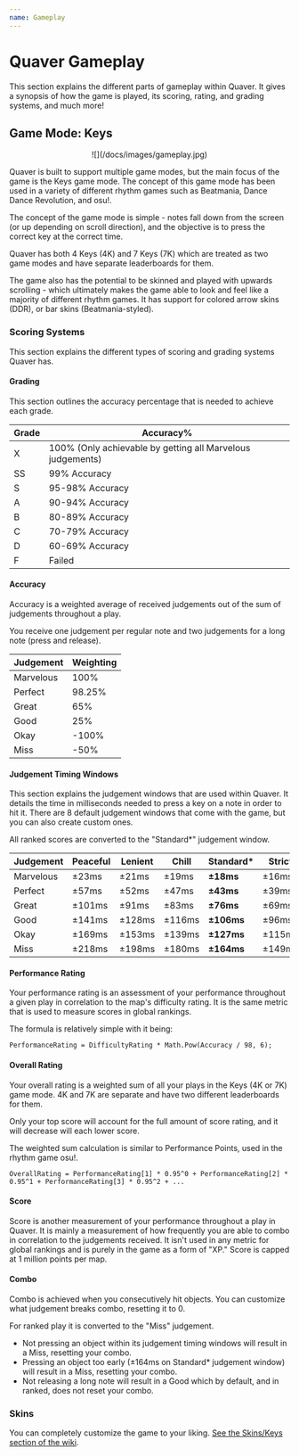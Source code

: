 ```yaml
---
name: Gameplay
---
```


# Quaver Gameplay

This section explains the different parts of gameplay within Quaver. It gives a synopsis of how the game is played, its scoring, rating, and grading systems, and much more!

## Game Mode: Keys

<center>
![](/docs/images/gameplay.jpg)
</center>

Quaver is built to support multiple game modes, but the main focus of the game is the Keys game mode. The concept of this game mode has been used in a variety of different rhythm games such as Beatmania, Dance Dance Revolution, and osu!.

The concept of the game mode is simple - notes fall down from the screen (or up depending on scroll direction), and the objective is to press the correct key at the correct time.

Quaver has both 4 Keys (4K) and 7 Keys (7K) which are treated as two game modes and have separate leaderboards for them.

The game also has the potential to be skinned and played with upwards scrolling - which ultimately makes the game able to look and feel like a majority of different rhythm games. It has support for colored arrow skins (DDR), or bar skins (Beatmania-styled).

### Scoring Systems

This section explains the different types of scoring and grading systems Quaver has.

#### Grading

This section outlines the accuracy percentage that is needed to achieve each grade.

| Grade | Accuracy%                                                  |
| ----- | ---------------------------------------------------------- |
| X     | 100% (Only achievable by getting all Marvelous judgements) |
| SS    | 99% Accuracy                                               |
| S     | 95-98% Accuracy                                            |
| A     | 90-94% Accuracy                                            |
| B     | 80-89% Accuracy                                            |
| C     | 70-79% Accuracy                                            |
| D     | 60-69% Accuracy                                            |
| F     | Failed                                                     |

#### Accuracy

Accuracy is a weighted average of received judgements out of the sum of judgements throughout a play.

You receive one judgement per regular note and two judgements for a long note (press and release).

| Judgement | Weighting |
| --------- | --------- |
| Marvelous | 100%      |
| Perfect   | 98.25%    |
| Great     | 65%       |
| Good      | 25%       |
| Okay      | -100%     |
| Miss      | -50%      |

#### Judgement Timing Windows

This section explains the judgement windows that are used within Quaver. It details the time in milliseconds needed to press a key on a note in order to hit it. 
There are 8 default judgement windows that come with the game, but you can also create custom ones. 

All ranked scores are converted to the "Standard*" judgement window.

| Judgement | Peaceful | Lenient | Chill  | Standard*  | Strict | Tough  | Extreme | Impossible |
| --------- | -------- | ------- | ------ | ---------- | ------ | ------ | ------- | ---------- |
| Marvelous | ±23ms    | ±21ms   | ±19ms  | **±18ms**  | ±16ms  | ±14ms  | ±13ms   | ±8ms       |
| Perfect   | ±57ms    | ±52ms   | ±47ms  | **±43ms**  | ±39ms  | ±35ms  | ±32ms   | ±20ms      |
| Great     | ±101ms   | ±91ms   | ±83ms  | **±76ms**  | ±69ms  | ±62ms  | ±57ms   | ±35ms      |
| Good      | ±141ms   | ±128ms  | ±116ms | **±106ms** | ±96ms  | ±87ms  | ±79ms   | ±49ms      |
| Okay      | ±169ms   | ±153ms  | ±139ms | **±127ms** | ±115ms | ±104ms | ±95ms   | ±59ms      |
| Miss      | ±218ms   | ±198ms  | ±180ms | **±164ms** | ±149ms | ±135ms | ±123ms  | ±76ms      |

#### Performance Rating

Your performance rating is an assessment of your performance throughout a given play in correlation to the map's difficulty rating. It is the same metric that is used to measure scores in global rankings.

The formula is relatively simple with it being:

`PerformanceRating = DifficultyRating * Math.Pow(Accuracy / 98, 6);`

#### Overall Rating

Your overall rating is a weighted sum of all your plays in the Keys (4K or 7K) game mode. 4K and 7K are separate and have two different leaderboards for them.

Only your top score will account for the full amount of score rating, and it will decrease will each lower score.

The weighted sum calculation is similar to Performance Points, used in the rhythm game osu!.

`OverallRating = PerformanceRating[1] * 0.95^0 + PerformanceRating[2] * 0.95^1 + PerformanceRating[3] * 0.95^2 + ...`

#### Score

Score is another measurement of your performance throughout a play in Quaver. It is mainly a measurement of how frequently you are able to combo in correlation to the judgements received. It isn't used in any metric for global rankings and is purely in the game as a form of "XP." Score is capped at 1 million points per map.

#### Combo

Combo is achieved when you consecutively hit objects. You can customize what judgement breaks combo, resetting it to 0.

For ranked play it is converted to the "Miss" judgement.

* Not pressing an object within its judgement timing windows will result in a Miss, resetting your combo.
* Pressing an object too early (±164ms on Standard* judgement window) will result in a Miss, resetting your combo.
* Not releasing a long note will result in a Good which by default, and in ranked, does not reset your combo.

### Skins

You can completely customize the game to your liking. [See the Skins/Keys section of the wiki](/docs/Skins/Keys).
